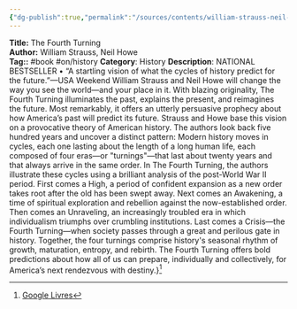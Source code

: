 ```yaml
---
{"dg-publish":true,"permalink":"/sources/contents/william-strauss-neil-howe-the-fourth-turning/","noteIcon":"1","created":"2023-02-24T16:37:26.468+01:00","updated":"2023-04-20T12:41:44.077+02:00"}
---
```


**Title:** The Fourth Turning  
**Author:** William Strauss, Neil Howe  
**Tag::** #book #on/history 
**Category**: History
**Description**: NATIONAL BESTSELLER • “A startling vision of what the cycles of history predict for the future.”—USA Weekend William Strauss and Neil Howe will change the way you see the world—and your place in it. With blazing originality, The Fourth Turning illuminates the past, explains the present, and reimagines the future. Most remarkably, it offers an utterly persuasive prophecy about how America’s past will predict its future. Strauss and Howe base this vision on a provocative theory of American history. The authors look back five hundred years and uncover a distinct pattern: Modern history moves in cycles, each one lasting about the length of a long human life, each composed of four eras—or "turnings"—that last about twenty years and that always arrive in the same order. In The Fourth Turning, the authors illustrate these cycles using a brilliant analysis of the post-World War II period. First comes a High, a period of confident expansion as a new order takes root after the old has been swept away. Next comes an Awakening, a time of spiritual exploration and rebellion against the now-established order. Then comes an Unraveling, an increasingly troubled era in which individualism triumphs over crumbling institutions. Last comes a Crisis—the Fourth Turning—when society passes through a great and perilous gate in history. Together, the four turnings comprise history's seasonal rhythm of growth, maturation, entropy, and rebirth. The Fourth Turning offers bold predictions about how all of us can prepare, individually and collectively, for America’s next rendezvous with destiny.}[^1]

[^1]: [Google Livres](https://books.google.fr/)